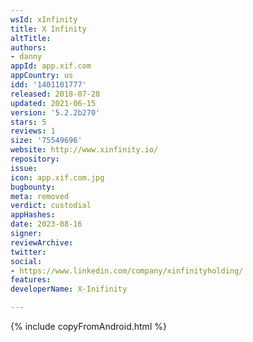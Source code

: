 ```yaml
---
wsId: xInfinity
title: X Infinity
altTitle: 
authors:
- danny
appId: app.xif.com
appCountry: us
idd: '1401101777'
released: 2018-07-28
updated: 2021-06-15
version: '5.2.2b270'
stars: 5
reviews: 1
size: '75549696'
website: http://www.xinfinity.io/
repository: 
issue: 
icon: app.xif.com.jpg
bugbounty: 
meta: removed
verdict: custodial
appHashes: 
date: 2023-08-16
signer: 
reviewArchive: 
twitter: 
social:
- https://www.linkedin.com/company/xinfinityholding/
features: 
developerName: X-Inifinity

---
```


{% include copyFromAndroid.html %}

